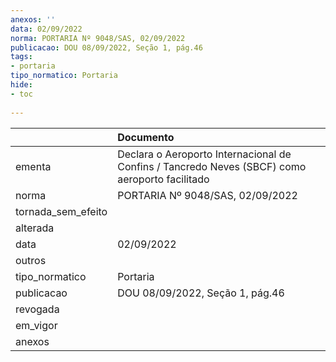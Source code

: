 ```yaml
---
anexos: ''
data: 02/09/2022
norma: PORTARIA Nº 9048/SAS, 02/09/2022
publicacao: DOU 08/09/2022, Seção 1, pág.46
tags:
- portaria
tipo_normatico: Portaria
hide: 
- toc 
 
---
```


|                    | Documento                                                                                      |
|:-------------------|:-----------------------------------------------------------------------------------------------|
| ementa             | Declara o Aeroporto Internacional de Confins / Tancredo Neves (SBCF) como aeroporto facilitado |
| norma              | PORTARIA Nº 9048/SAS, 02/09/2022                                                               |
| tornada_sem_efeito |                                                                                                |
| alterada           |                                                                                                |
| data               | 02/09/2022                                                                                     |
| outros             |                                                                                                |
| tipo_normatico     | Portaria                                                                                       |
| publicacao         | DOU 08/09/2022, Seção 1, pág.46                                                                |
| revogada           |                                                                                                |
| em_vigor           |                                                                                                |
| anexos             |                                                                                                |